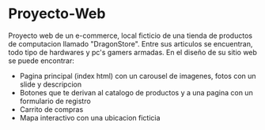 # Proyecto-Web
Proyecto web de un e-commerce, local ficticio de una tienda de productos de computacion llamado "DragonStore".
Entre sus articulos se encuentran, todo tipo de hardwares y pc's gamers armadas.
En el diseño de su sitio web se puede encontrar:
  
  * Pagina principal (index html) con un carousel de imagenes, fotos con un slide y descripcion
  * Botones que te derivan al catalogo de productos y a una pagina con un formulario de registro
  * Carrito de compras
  * Mapa interactivo con una ubicacion ficticia
